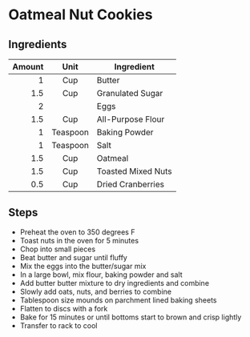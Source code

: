 # Oatmeal Nut Cookies

## Ingredients


| Amount | Unit | Ingredient |
| -----: | :-: | ---------- |
| 1 | Cup | Butter |
| 1.5 | Cup | Granulated Sugar |
| 2 | | Eggs |
| 1.5 | Cup | All-Purpose Flour |
| 1 | Teaspoon | Baking Powder |
| 1 | Teaspoon | Salt |
| 1.5 | Cup | Oatmeal |
| 1.5 | Cup | Toasted Mixed Nuts |
| 0.5 | Cup | Dried Cranberries |

## Steps

* Preheat the oven to 350 degrees F
* Toast nuts in the oven for 5 minutes
* Chop into small pieces
* Beat butter and sugar until fluffy
* Mix the eggs into the butter/sugar mix
* In a large bowl, mix flour, baking powder and salt
* Add butter butter mixture to dry ingredients and combine
* Slowly add oats, nuts, and berries to combine
* Tablespoon size mounds on parchment lined baking sheets
* Flatten to discs with a fork
* Bake for 15 minutes or until bottoms start to brown and crisp lightly
* Transfer to rack to cool

